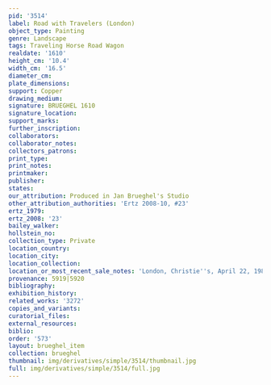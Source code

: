 ```yaml
---
pid: '3514'
label: Road with Travelers (London)
object_type: Painting
genre: Landscape
tags: Traveling Horse Road Wagon
realdate: '1610'
height_cm: '10.4'
width_cm: '16.5'
diameter_cm: 
plate_dimensions: 
support: Copper
drawing_medium: 
signature: BRUEGHEL 1610
signature_location: 
support_marks: 
further_inscription: 
collaborators: 
collaborator_notes: 
collectors_patrons: 
print_type: 
print_notes: 
printmaker: 
publisher: 
states: 
our_attribution: Produced in Jan Brueghel's Studio
other_attribution_authorities: 'Ertz 2008-10, #23'
ertz_1979: 
ertz_2008: '23'
bailey_walker: 
hollstein_no: 
collection_type: Private
location_country: 
location_city: 
location_collection: 
location_or_most_recent_sale_notes: 'London, Christie''s, April 22, 1988, #74'
provenance: 5919|5920
bibliography: 
exhibition_history: 
related_works: '3272'
copies_and_variants: 
curatorial_files: 
external_resources: 
biblio: 
order: '573'
layout: brueghel_item
collection: brueghel
thumbnail: img/derivatives/simple/3514/thumbnail.jpg
full: img/derivatives/simple/3514/full.jpg
---
```

